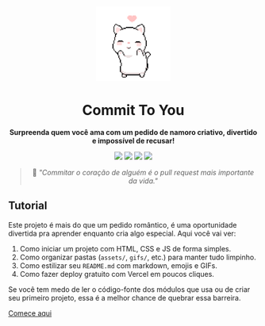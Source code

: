 <div align="center">

  <img src="assets/gifs/mascote.gif" alt="Mascote romântico" width="150" />

  <h1>Commit To You</h1>

  <p><strong>Surpreenda quem você ama com um pedido de namoro criativo, divertido e impossível de recusar!</strong></p>

  <p>
    <img src="https://img.shields.io/badge/html5-✓-orange" />
    <img src="https://img.shields.io/badge/css3-✓-blue" />
    <img src="https://img.shields.io/badge/javascript-✓-yellow" />
    <img src="https://img.shields.io/badge/deploy-vercel-black" />
  </p>

  <blockquote>
    💌 <em>"Commitar o coração de alguém é o pull request mais importante da vida."</em>
  </blockquote>

</div>

## Tutorial

Este projeto é mais do que um pedido romântico, é uma oportunidade divertida pra aprender enquanto cria algo especial. Aqui você vai ver:

1. Como iniciar um projeto com HTML, CSS e JS de forma simples.
2. Como organizar pastas (`assets/`, `gifs/`, etc.) para manter tudo limpinho.
3. Como estilizar seu `README.md` com markdown, emojis e GIFs.
4. Como fazer deploy gratuito com Vercel em poucos cliques.

Se você tem medo de ler o código-fonte dos módulos que usa ou de criar seu primeiro projeto, essa é a melhor chance de quebrar essa barreira.

[Comece aqui](#)
